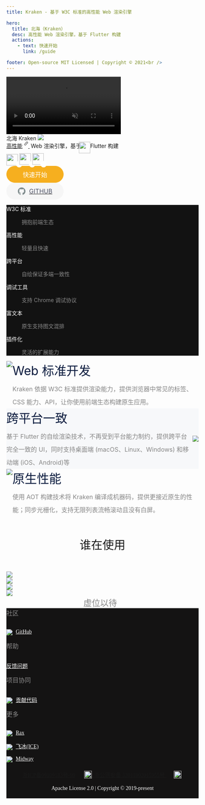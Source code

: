 ```yaml
---
title: Kraken - 基于 W3C 标准的高性能 Web 渲染引擎

hero:
  title: 北海（Kraken）
  desc: 高性能 Web 渲染引擎，基于 Flutter 构建
  actions:
    - text: 快速开始
      link: /guide

footer: Open-source MIT Licensed | Copyright © 2021<br />
---
```


<div class="homepage-root">
  <div>
    <video class="homepage-img" muted autoplay loop="loop" align="center"  >
      <source src="//kraken.oss-cn-hangzhou.aliyuncs.com/videos/header_animation.mp4" type="video/mp4">
    </video>
  </div>
  <div style="max-width: 1180px;position: relative;z-index: 2">
    <div class="homepage-title">
      北海 
      <span class="english-title">Kraken</span>
      <img class="say-kraken" id="sayKraken-img" src="https://gw.alicdn.com/imgextra/i2/O1CN01zo63hr20qhv3lUoOq_!!6000000006901-55-tps-200-200.svg" /><audio src="https://andycall.oss-cn-beijing.aliyuncs.com/data/kraken.mp3" style="display:none" id="sayKraken"></audio>
    </div>
    <div class="homepage-subtitle" >
      <a href="/guide/performance"><span class="performance" style="cursor: pointer; margin-right: 3px;">高性能<svg t="1649675554506" class="icon" viewBox="0 0 1024 1024" version="1.1" xmlns="http://www.w3.org/2000/svg" p-id="1255" width="200" height="200" style="width: 15px;height: 15px;color: inherit;fill: currentColor;position: relative;top: -4px;left: 2px;"><path d="M618.24 439.381333a152.746667 152.746667 0 0 1 0 216l-135.893333 135.893334a163.370667 163.370667 0 1 1-231.04-231.04l66.922666-66.944 45.269334 45.269333-66.944 66.944a99.370667 99.370667 0 1 0 140.522666 140.522667l135.893334-135.893334a88.746667 88.746667 0 0 0 0-125.482666z m182.528-197.589333a163.370667 163.370667 0 0 1 0 231.04L733.866667 539.776l-45.269334-45.248 66.944-66.944a99.370667 99.370667 0 1 0-140.522666-140.522667l-135.893334 135.893334a88.746667 88.746667 0 0 0 0 125.482666l-45.269333 45.269334a152.746667 152.746667 0 0 1 0-216l135.893333-135.893334a163.370667 163.370667 0 0 1 231.04 0z" p-id="1256"></path></svg> </span></a> Web 渲染引擎，基于 <img class="flutter-icon" style="vertical-align: top;width: 30px;margin-left: -10px;" src="https://img.alicdn.com/imgextra/i1/O1CN01OWUwTg1eqmRBC63cj_!!6000000003923-2-tps-411-415.png" />Flutter 构建
    </div>
    <div class="support-frame" >
      <a style="position: relative" href="/guide/development/vue">
        <img src="https://img.alicdn.com/imgextra/i3/O1CN01T9AuFb1FN8UAnGUfz_!!6000000000474-2-tps-400-400.png" style="position: relative; top: 2px;" width=30 />
        <img src="https://gw.alicdn.com/tfs/TB15rQzexD1gK0jSZFsXXbldVXa-200-200.svg" style="width: 15px;right: -8px;position: absolute;bottom: -4px;border: 1px solid #fff;border-radius: 14px;background-color: #fff;">
      </a>
      <a style="position: relative" href="/guide/development/react">
        <img src="https://img.alicdn.com/imgextra/i3/O1CN01yyy6gs1TZs7V0ZfgW_!!6000000002397-2-tps-169-150.png" width=30 />
        <img src="https://gw.alicdn.com/tfs/TB15rQzexD1gK0jSZFsXXbldVXa-200-200.svg" style="width: 15px;right: -8px;position: absolute;bottom: -4px;border: 1px solid #fff;border-radius: 14px;background-color: #fff;">
      </a>
      <a style="position: relative" href="/guide/development/rax">
        <img src="https://img.alicdn.com/imgextra/i3/O1CN01KgGBlg1Y2xfB9wnnJ_!!6000000003002-2-tps-325-289.png" width=30 />
        <img src="https://gw.alicdn.com/tfs/TB15rQzexD1gK0jSZFsXXbldVXa-200-200.svg" style="width: 15px;right: -8px;position: absolute;bottom: -4px;border: 1px solid #fff;border-radius: 14px;background-color: #fff;">
      </a>
    </div>
    <div class="quick-start" >
      <a class="quick-start-btn" href="/guide" >
        <button style="width: 150px;margin-right: 20px;color: #fff;background: #F6AF1F;height: 44px;font-size: 16px;border: 1px solid #F6AF1F;border-radius: 22px;box-sizing: border-box;cursor: pointer;outline: none;" >快速开始</button>
      </a>
      <div class="github-btn" >
        <a rel="noopener" href="https://github.com/openkraken/kraken" >
          <div class="github-btn-content" style="display: flex;justify-content: center;align-items: center;line-height:20px;color:#4d5164;width: 150px;margin-right: 0;height: 44px;font-size: 16px;background-color:#f6f6f6;border-color:rgb(246, 246, 246);border-radius: 22px;box-sizing: border-box;cursor: pointer;outline: none;" >
            <svg style="vertical-align:top; width: 20px;margin-right: 10px" aria-labelledby="simpleicons-github-dark-icon" lang="" role="img" viewBox="0 0 24 24" xmlns="http://www.w3.org/2000/svg"><title id="simpleicons-github-dark-icon" lang="en">GitHub Dark icon</title><path fill="#7F8C8D" d="M12 .297c-6.63 0-12 5.373-12 12 0 5.303 3.438 9.8 8.205 11.385.6.113.82-.258.82-.577 0-.285-.01-1.04-.015-2.04-3.338.724-4.042-1.61-4.042-1.61C4.422 18.07 3.633 17.7 3.633 17.7c-1.087-.744.084-.729.084-.729 1.205.084 1.838 1.236 1.838 1.236 1.07 1.835 2.809 1.305 3.495.998.108-.776.417-1.305.76-1.605-2.665-.3-5.466-1.332-5.466-5.93 0-1.31.465-2.38 1.235-3.22-.135-.303-.54-1.523.105-3.176 0 0 1.005-.322 3.3 1.23.96-.267 1.98-.399 3-.405 1.02.006 2.04.138 3 .405 2.28-1.552 3.285-1.23 3.285-1.23.645 1.653.24 2.873.12 3.176.765.84 1.23 1.91 1.23 3.22 0 4.61-2.805 5.625-5.475 5.92.42.36.81 1.096.81 2.22 0 1.606-.015 2.896-.015 3.286 0 .315.21.69.825.57C20.565 22.092 24 17.592 24 12.297c0-6.627-5.373-12-12-12"></path></svg>
            GITHUB
          </div>
        </a>
      </div>
    </div>
  </div>
</div>

<div style="background-color: #121212">
  <div class="__dumi-default-layout-features"><dl style="background-image: url(&quot;https://img.alicdn.com/imgextra/i1/O1CN012OrzRG1pPioDlcQaW_!!6000000005353-2-tps-56-50.png&quot;);"><dt style="color: #FFF">W3C 标准</dt><dd><div class="markdown"><p style="color: #FFF;opacity:.5;">拥抱前端生态</p></div></dd></dl><dl style="background-image: url(&quot;https://img.alicdn.com/imgextra/i3/O1CN01mx2JdY1pW8Lv73Q8h_!!6000000005367-2-tps-55-61.png&quot;);"><dt style="color: #FFF">高性能</dt><dd><div class="markdown"><p style="color: #FFF;opacity:.5;">轻量且快速</p></div></dd></dl><dl style="background-image: url(&quot;https://img.alicdn.com/imgextra/i1/O1CN01H91jck262DxHKaNiT_!!6000000007603-2-tps-60-48.png&quot;);"><dt style="color: #FFF">跨平台</dt><dd><div class="markdown"><p style="color: #FFF;opacity:.5;">自绘保证多端一致性</p></div></dd></dl><dl style="background-image: url(&quot;https://img.alicdn.com/imgextra/i1/O1CN01iAlAFw1SBJBEjn328_!!6000000002208-2-tps-56-56.png&quot;);"><dt style="color: #FFF">调试工具</dt><dd><div class="markdown"><p style="color: #FFF;opacity:.5;">支持 Chrome 调试协议</p></div></dd></dl><dl style="background-image: url(&quot;https://img.alicdn.com/imgextra/i3/O1CN01VbINwS1v3B0Sh9J1L_!!6000000006116-2-tps-52-52.png&quot;);"><dt style="color: #FFF">富文本</dt><dd><div class="markdown"><p style="color: #FFF;opacity:.5;">原生支持图文混排</p></div></dd></dl><dl style="background-image: url(&quot;https://img.alicdn.com/imgextra/i1/O1CN01bL1bUW1oVO5k7Sp9m_!!6000000005230-2-tps-54-55.png&quot;);"><dt style="color: #FFF">插件化</dt><dd><div class="markdown"><p style="color: #FFF;opacity:.5;">灵活的扩展能力</p></div></dd></dl></div>
</div>

<div>
  <div style="display:flex;flex-direction:row;max-width:1180px;width:100%;margin:0 auto;position:relative">
    <img class="introduction-img" src="https://gw.alicdn.com/tfs/TB1vosisbY1gK0jSZTEXXXDQVXa-1180-920.png" style="display:block;max-width:50%">
    <div class="introduction-infos">
      <div style="color:#0b1b3e;font-size:32px;margin:0 0 10px">Web 标准开发</div>
      <div style="line-height:34px;font-size:16px;color:#868686">Kraken 依据 W3C 标准提供渲染能力，提供浏览器中常见的标签、CSS 能力、API，让你使用前端生态构建原生应用。</div>
    </div>
  </div>
</div>

<div style="background-color:#f7f8fa">
  <div style="display:flex;flex-direction:row;max-width:1180px;width:100%;margin:0 auto;position:relative;align-items: center;">
    <div class="introduction-infos">
      <div style="color:#0b1b3e;font-size:32px;margin:0 0 10px">跨平台一致</div>
      <div style="line-height:34px;font-size:16px;color:#868686">基于 Flutter 的自绘渲染技术，不再受到平台能力制约，提供跨平台完全一致的 UI，同时支持桌面端 (macOS、Linux、Windows) 和移动端 (iOS、Android)等</div>
    </div>
    <img class="introduction-img" src="https://gw.alicdn.com/tfs/TB1oTMisoY1gK0jSZFCXXcwqXXa-1180-888.png" style="display:block;max-width:50%">
  </div>
</div>

<div>
  <div style="display:flex;flex-direction:row;max-width:1180px;width:100%;margin:0 auto;position:relative">
    <img class="introduction-img" src="https://gw.alicdn.com/tfs/TB1VwpWsq61gK0jSZFlXXXDKFXa-1180-888.png" style="display:block;max-width:50%">
    <div class="introduction-infos">
      <div style="color:#0b1b3e;font-size:32px;margin:0 0 10px">原生性能</div>
      <div style="line-height:34px;font-size:16px;color:#868686">使用 AOT 构建技术将 Kraken 编译成机器码，提供更接近原生的性能；同步光栅化，支持无限列表流畅滚动且没有白屏。</div>
    </div>
  </div>
</div>

<div class="sponsors-container">
  <div style="display:flex;flex-direction:row;max-width:1180px;width:100%;margin:0 auto;position:relative">
    <div style="font-size: 1.875rem;font-weight: 500;margin: 50px auto;">谁在使用</div>
  </div>
  <div class="sponsors-list" >
      <div class="sponsors">
        <img src="//gw.alicdn.com/tfs/TB11_n_fq67gK0jSZFHXXa9jVXa-1280-533.png_200x200.jpg" />
      </div>
      <div class="sponsors">
        <img src="//img.alicdn.com/imgextra/i1/O1CN01Tn1UyG1KgRB77QBoQ_!!6000000001193-2-tps-993-210.png" />
      </div>
      <div class="sponsors">
        <img src="//gw.alicdn.com/tfs/TB1LW.Xfvb2gK0jSZK9XXaEgFXa-190-27.png" />
      </div>
      <div class="sponsors">
        <img src="//img.alicdn.com/imgextra/i3/O1CN01wwEQZz1xrfuVHbvwZ_!!6000000006497-2-tps-1025-338.png" />
      </div>
      <div class="sponsors">
        <div style="width: 100px;font-size: 22px;margin: 0px auto;color: rgb(134, 134, 134);">虚位以待</div>
      </div>
  </div>
</div>

<div class="footer-container" style="padding-bottom: 18px;background-color: #141313;color: #fff;font-size: 14px;font-family: PingFangSC-Regular;">
  <div class="footer-wrapper" >
    <div class="footer-block-content">
      <div style="font-size: 16px;opacity: .5;">社区</div>
      <div style="margin-top: 30px;">
        <ul style="list-style-type: none;padding: 0;margin:0;">
          <li style="width: 200px;margin-bottom: 15px;">
            <img src="//gw.alicdn.com/tfs/TB1H5bLeaL7gK0jSZFBXXXZZpXa-78-78.jpg" style="vertical-align: middle; margin-right: 5px; max-width: 16px; max-height: 16px;">
            <a style="color:#ffffff;" target="_blank" href="//github.com/openkraken/kraken"> GitHub </a>
          </li>
        </ul>
      </div>
    </div>
    <div class="footer-block-content" >
      <div style="font-size: 16px;opacity: .5;">帮助</div>
      <div style="margin-top: 30px;">
        <ul style="list-style-type: none;padding: 0;margin:0;">
          <li style="width: 200px;margin-bottom: 15px;">
            <a style="color:#ffffff;" target="_blank" href="//github.com/openkraken/kraken/issues/new?assignees=&labels=bug&template=bug_report.md"> 反馈问题 </a>
          </li>
        </ul>
      </div>
    </div>
    <div class="footer-block-content">
      <div style="font-size: 16px;opacity: .5;">项目协同</div>
        <div style="margin-top: 30px;">
          <ul style="list-style-type: none;padding: 0;margin:0;">
            <li style="width: 200px;margin-bottom: 15px;">
              <img src="//gw.alicdn.com/tfs/TB1H5bLeaL7gK0jSZFBXXXZZpXa-78-78.jpg" style="vertical-align: middle; margin-right: 5px; max-width: 16px; max-height: 16px;">
              <a style="color:#ffffff;" href="/guide/contribute/environment">  贡献代码 </a>
            </li>
          </ul>
        </div>
      </div>
      <div class="footer-block-content">
        <div style="font-size: 16px;opacity: .5;">更多</div>
        <div style="margin-top: 30px;">
          <ul style="list-style-type: none;padding: 0;margin:0;">
            <li style="width: 200px;margin-bottom: 15px;">
              <img src="//gw.alicdn.com/tfs/TB1oBQrXKT2gK0jSZFvXXXnFXXa-152-148.png" style="vertical-align: middle; margin-right: 5px; max-width: 16px; max-height: 16px;">
              <a style="color:#ffffff;" target="_blank" href="//rax.js.org/"> Rax </a>
            </li>
            <li style="width: 200px;margin-bottom: 15px;">
              <img src="//img.alicdn.com/tps/TB1kBU7NpXXXXXLXXXXXXXXXXXX-160-160.png" style="vertical-align: middle; margin-right: 5px; max-width: 16px; max-height: 16px;">
              <a style="color:#ffffff;" target="_blank" href="//ice.work/"> 飞冰(ICE) </a>
            </li>
            <li style="width: 200px;margin-bottom: 15px;">
              <img src="//img.alicdn.com/tfs/TB1k4.laW6qK1RjSZFmXXX0PFXa-237-237.png" style="vertical-align: middle; margin-right: 5px; max-width: 16px; max-height: 16px;">
              <a style="color:#ffffff;" target="_blank" href="//www.midwayjs.org/"> Midway </a>
            </li>
          </ul>
        </div>
      </div>
    </div>
    <div style="display:flex;margin-top: 18px">
      <div style="margin: 0px auto; padding: 0 40px; text-align: center;">
        <a target="_blank" rel="noopener noreferrer" href="http://beian.miit.gov.cn/">浙ICP备09109183号-99</a>
        <a target="_blank" rel="noopener noreferrer" href="http://www.beian.gov.cn/portal/registerSystemInfo?recordcode=33011002015955">
          <img style="margin-left: 20px; margin-right: 3px; position: relative; top: 4px; width: 20px;" src="https://gw.alicdn.com/imgextra/i1/O1CN01YKr8hx1ieC395Z2qm_!!6000000004437-2-tps-20-20.png" />
          浙公网安备 33011002015955号
        </a>
        <a target="_blank" rel="noopener noreferrer" href="http://idinfo.zjamr.zj.gov.cn/bscx.do?method=lzxx&id=3301843301002004003505">
          <img src="https://gw.alicdn.com/imgextra/i3/O1CN01pVd9gR1OCRjtpvt1t_!!6000000001669-1-tps-65-70.gif" style="margin-left: 20px;margin-right: 3px;position: relative;top: 4px; width: 20px;" />
        </a>
      </div>
    </div>
    <div style="display:flex;margin-top: 18px">
      <div style="margin: 0px auto;">Apache License 2.0 | Copyright © 2019-present</div>
    </div>
  </div>
</div>
